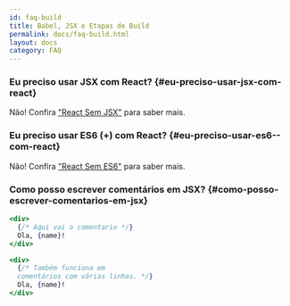 ```yaml
---
id: faq-build
title: Babel, JSX e Etapas de Build
permalink: docs/faq-build.html
layout: docs
category: FAQ
---
```


### Eu preciso usar JSX com React? {#eu-preciso-usar-jsx-com-react}

Não! Confira ["React Sem JSX"](/docs/react-without-jsx.html) para saber mais.

### Eu preciso usar ES6 (+) com React? {#eu-preciso-usar-es6--com-react}

Não! Confira ["React Sem ES6"](/docs/react-without-es6.html) para saber mais.

### Como posso escrever comentários em JSX? {#como-posso-escrever-comentarios-em-jsx}

```jsx
<div>
  {/* Aqui vai o comentario */}
  Ola, {name}!
</div>
```

```jsx
<div>
  {/* Também funciona em
  comentários com várias linhas. */}
  Ola, {name}! 
</div>
```
